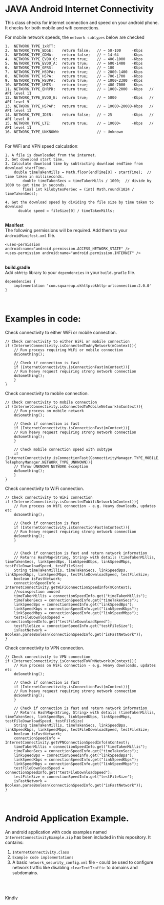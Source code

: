 # JAVA Android Internet Connectivity
This class checks for internet connection and speed on your android phone.
It checks for both mobile and wifi connections.

For mobile network speeds, the `network subtypes` below are checked

	1.  NETWORK_TYPE_1xRTT:
	2.  NETWORK_TYPE_EDGE:    return false;   // ~ 50-100     -Kbps   
	3.  NETWORK_TYPE_CDMA:    return false;   // ~ 14-64      -Kbps   
	4.  NETWORK_TYPE_EVDO_0:  return true;    // ~ 400-1000   -Kbps
	5.  NETWORK_TYPE_EVDO_A:  return true;    // ~ 600-1400   -Kbps
	6.  NETWORK_TYPE_GPRS:    return false;   // ~ 100        -Kbps   
	7.  NETWORK_TYPE_HSDPA:   return true;    // ~ 2000-1400  -Kbps
	8.  NETWORK_TYPE_HSPA:    return true;    // ~ 700-1700   -Kbps
	9.  NETWORK_TYPE_HSUPA:   return true;    // ~ 1000-2300  -Kbps
	10. NETWORK_TYPE_UMTS:    return true;    // ~ 400-7000   -Kbps
	11. NETWORK_TYPE_EHRPD:   return true;    // ~ 1000-2000  -Kbps   // API level 11
	12. NETWORK_TYPE_EVDO_B:  return true;    // ~ 5000       -Kbps   // API level 9
	13. NETWORK_TYPE_HSPAP:   return true;    // ~ 10000-20000-Kbps   // API level 13
	14. NETWORK_TYPE_IDEN:    return false;   // ~ 25         -Kbps   // API level 8
	15. NETWORK_TYPE_LTE:     return true;    // ~ 10000+     -Kbps   // API level 11
	16. NETWORK_TYPE_UNKNOWN:                 // ~ Unknown

<br/>For WiFi and VPN speed calculation:

    1. A file is downloaded from the internet.
    2. Get download start time.
    3. Calculate download time by subtracting download endTime from download startTime.
		double timeTakenMills = Math.floor(endTime[0] - startTime);  // time taken in milliseconds.
          	double timeTakenSecs = timeTakenMills / 1000;  // divide by 1000 to get time in seconds.
          	final int kilobytesPerSec = (int) Math.round(1024 / timeTakenSecs);  

    4. Get the download speed by dividing the file size by time taken to download
          double speed = fileSize[0] / timeTakenMills;


<br/>**Manifest**
<br/>The following permissions will be required. Add them to your `AndroidManifest.xml` file.
```
<uses-permission android:name="android.permission.ACCESS_NETWORK_STATE" />
<uses-permission android:name="android.permission.INTERNET" />
```

<br/>**build.gradle**
<br/>Add `okhttp` library to your `dependencies` in your `build.gradle` file.
```
dependencies {
    implementation 'com.squareup.okhttp:okhttp-urlconnection:2.0.0'
}
```

<br/>

# Examples in code:<br/>

Check connectivity to either WiFi or mobile connection.
```
// Check connectivity to either WiFi or mobile connection
if (InternetConnectivity.isConnectedToAnyNetwork(mContext)){
    // Run process requiring WiFi or mobile connection
    doSomething();

    // Check if connection is fast
    if (InternetConnectivity.isConnectionFast(mContext)){
	// Run heavy request requiring strong network connection
	doSomething();
    }
}
```

Check connectivity to mobile connection.
```
// Check connectivity to mobile connection
if (InternetConnectivity.isConnectedToMobileNetwork(mContext)){
    // Run process on mobile network
    doSomething();

    // Check if connection is fast
    if (InternetConnectivity.isConnectionFast(mContext)){
	// Run heavy request requiring strong network connection
	doSomething();
    }

    // Check mobile connection speed with subtype
    if (InternetConnectivity.isConnectionFast(ConnectivityManager.TYPE_MOBILE, TelephonyManager.NETWORK_TYPE_UNKNOWN)){
	// Throw UNKNOWN NETWORK exception
	doSomething();
    }
}
```

Check connectivity to WiFi connection.
```
// Check connectivity to WiFi connection
if (InternetConnectivity.isConnectedToWifiNetwork(mContext)){
    // Run process on WiFi connection - e.g. Heavy downloads, updates etc
    doSomething();

    // Check if connection is fast
    if (InternetConnectivity.isConnectionFast(mContext)){
	// Run heavy request requiring strong network connection
	doSomething();
    }


    // Check if connection is fast and return network information
    // Returns HashMap<String, String> with details (timeTakenMillis, timeTakenSecs, linkSpeedBps, linkSpeedKbps, linkSpeedMbps, testFileDownloadSpeed, testFileSize)
    String timeTakenMillis, timeTakenSecs, linkSpeedBps, linkSpeedKbps, linkSpeedMbps, testFileDownloadSpeed, testFileSize;
    boolean isFastNetwork;
    connectionSpeedInfo = InternetConnectivity.getWiFiConnectionSpeedInfo(mContext);
    //noinspection unused
    timeTakenMillis = connectionSpeedInfo.get("timeTakenMillis");
    timeTakenSecs = connectionSpeedInfo.get("timeTakenSecs");
    linkSpeedBps = connectionSpeedInfo.get("linkSpeedBps");
    linkSpeedKbps = connectionSpeedInfo.get("linkSpeedKbps");
    linkSpeedMbps = connectionSpeedInfo.get("linkSpeedMbps");
    testFileDownloadSpeed = connectionSpeedInfo.get("testFileDownloadSpeed");
    testFileSize = connectionSpeedInfo.get("testFileSize");
    isFastNetwork = Boolean.parseBoolean(connectionSpeedInfo.get("isFastNetwork"));
}
```

Check connectivity to VPN connection.
```
// Check connectivity to VPN connection
if (InternetConnectivity.isConnectedToVPNNetwork(mContext)){
    // Run process on WiFi connection - e.g. Heavy downloads, updates etc
    doSomething();

    // Check if connection is fast
    if (InternetConnectivity.isConnectionFast(mContext)){
	// Run heavy request requiring strong network connection
	doSomething();
    }

    // Check if connection is fast and return network information
    // Returns HashMap<String, String> with details (timeTakenMillis, timeTakenSecs, linkSpeedBps, linkSpeedKbps, linkSpeedMbps, testFileDownloadSpeed, testFileSize)
    String timeTakenMillis, timeTakenSecs, linkSpeedBps, linkSpeedKbps, linkSpeedMbps, testFileDownloadSpeed, testFileSize;
    boolean isFastNetwork;
    connectionSpeedInfo = InternetConnectivity.getVPNConnectionSpeedInfo(mContext);
    timeTakenMillis = connectionSpeedInfo.get("timeTakenMillis");
    timeTakenSecs = connectionSpeedInfo.get("timeTakenSecs");
    linkSpeedBps = connectionSpeedInfo.get("linkSpeedBps");
    linkSpeedKbps = connectionSpeedInfo.get("linkSpeedKbps");
    linkSpeedMbps = connectionSpeedInfo.get("linkSpeedMbps");
    testFileDownloadSpeed = connectionSpeedInfo.get("testFileDownloadSpeed");
    testFileSize = connectionSpeedInfo.get("testFileSize");
    isFastNetwork = Boolean.parseBoolean(connectionSpeedInfo.get("isFastNetwork"));
}
```
<br/>

# Android Application Example.

An android application with code examples named `InternetConnectivityExample.zip` has been included in this repository.
It contains:
1. `InternetConnectivity.class`
2. `Example code implementations`
3. A basic `network_security_config.xml` file - could be used to configure network traffic like disabling `clearTextTraffic` to domains and subdomains.

\
\
\
<a href="https://www.buymeacoffee.com/davidkariuki" target="_blank">
    <img src="https://cdn.buymeacoffee.com/butto ns/v2/default-yellow.png" alt="Kindly Buy Me A Coffee" style="height: 15px !important;width: 55px !important;"/>
</a>
